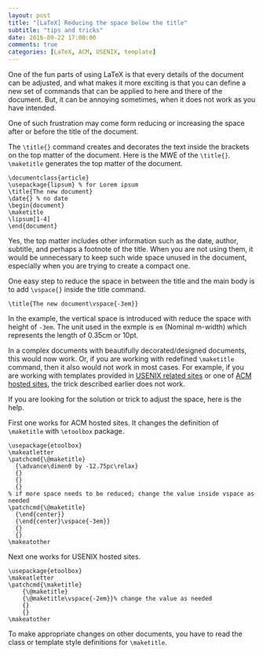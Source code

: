 ```yaml
---
layout: post
title: "[LaTeX] Reducing the space below the title"
subtitle: "tips and tricks"
date: 2016-09-22 17:00:00
comments: true
categories: [LaTeX, ACM, USENIX, template]
---
```


One of the fun parts of using LaTeX is that every details of the document can be adjusted, and what makes it more exciting is that you can define a new set of commands that can be applied to here and there of the document. But, it can be annoying sometimes, when it does not work as you have intended.

One of such frustration may come form reducing or increasing the space after or before the title of the document.

The `\title{}` command creates and decorates the text inside the brackets on the top matter of the document. Here is the MWE of the `\title{}`. `\maketitle` generates the top matter of the document.

~~~~
\documentclass{article}
\usepackage{lipsum} % for Lorem ipsum
\title{The new document}
\date{} % no date
\begin{document}
\maketitle
\lipsum[1-4]
\end{document}
~~~~

Yes, the top matter includes other information such as the date, author, subtitle, and perhaps a footnote of the title. When you are not using them, it would be unnecessary to keep such wide space unused in the document, especially when you are trying to create a compact one.

One easy step to reduce the space in between the title and the main body is to add `\vspace{}` inside the title command.

~~~~
\title{The new document\vspace{-3em}}
~~~~

In the example, the vertical space is introduced with reduce the space with height of `-3em`. The unit used in the exmple is `em` (Nominal m-width) which represents the length of 0.35cm or 10pt.

In a complex documents with beautifully decorated/designed documents, this would now work. Or, if you are working with redefined `\maketitle` command, then it also would not work in most cases. For example, if you are working with templates provided in [USENIX related sites](https://www.usenix.org/sites/default/files/usenix.sty_.txt) or one of [ACM hosted sites](http://www.sigapp.org/sac/sac2017/downloads/2017_SAC_LaTex_Template-Paper.zip), the trick described earlier does not work.


If you are looking for the solution or trick to adjust the space, here is the help.

First one works for ACM hosted sites. It changes the definition of `\maketitle` with `\etoolbox` package.
~~~~
\usepackage{etoolbox}
\makeatletter
\patchcmd{\@maketitle}
  {\advance\dimen0 by -12.75pc\relax}
  {}
  {}
  {}
% if more space needs to be reduced; change the value inside vspace as needed
\patchcmd{\@maketitle}
  {\end{center}}
  {\end{center}\vspace{-3em}}
  {}
  {}
\makeatother
~~~~

Next one works for USENIX hosted sites.
~~~~
\usepackage{etoolbox}
\makeatletter
\patchcmd{\maketitle}
	{\@maketitle}
	{\@maketitle\vspace{-2em}}% change the value as needed
	{}
	{}
\makeatother
~~~~

To make appropriate changes on other documents, you have to read the class or template style definitions for `\maketitle`.
